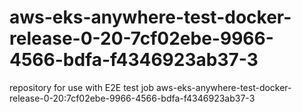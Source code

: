 # aws-eks-anywhere-test-docker-release-0-20-7cf02ebe-9966-4566-bdfa-f4346923ab37-3
repository for use with E2E test job aws-eks-anywhere-test-docker-release-0-20:7cf02ebe-9966-4566-bdfa-f4346923ab37-3

